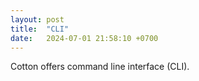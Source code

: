 ```yaml
---
layout: post
title:  "CLI"
date:   2024-07-01 21:58:10 +0700
---
```

Cotton offers command line interface (CLI).